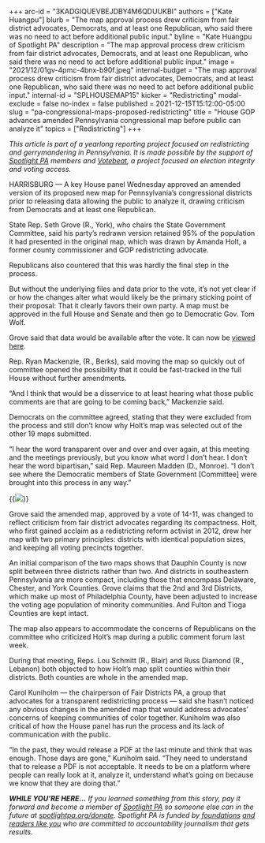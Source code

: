 +++
arc-id = "3KADGIQUEVBEJDBY4M6QDUUKBI"
authors = ["Kate Huangpu"]
blurb = "The map approval process drew criticism from fair district advocates, Democrats, and at least one Republican, who said there was no need to act before additional public input."
byline = "Kate Huangpu of Spotlight PA"
description = "The map approval process drew criticism from fair district advocates, Democrats, and at least one Republican, who said there was no need to act before additional public input."
image = "2021/12/01gv-4pmc-4bnx-b90f.jpeg"
internal-budget = "The map approval process drew criticism from fair district advocates, Democrats, and at least one Republican, who said there was no need to act before additional public input."
internal-id = "SPLHOUSEMAP15"
kicker = "Redistricting"
modal-exclude = false
no-index = false
published = 2021-12-15T15:12:00-05:00
slug = "pa-congressional-maps-proposed-redistricting"
title = "House GOP advances amended Pennsylvania congressional map before public can analyze it"
topics = ["Redistricting"]
+++

<i>This article is part of a yearlong reporting project focused on redistricting and gerrymandering in Pennsylvania. It is made possible by the support of </i><a href="https://www.spotlightpa.org/"><i>Spotlight PA</i></a><i> members and </i><a href="https://votebeat.org/"><i>Votebeat</i></a><i>, a project focused on election integrity and voting access.</i>

HARRISBURG — A key House panel Wednesday approved an amended version of its proposed new map for Pennsylvania’s congressional districts prior to releasing data allowing the public to analyze it, drawing criticism from Democrats and at least one Republican.

State Rep. Seth Grove (R., York), who chairs the State Government Committee, said his party’s redrawn version retained 95% of the population it had presented in the original map, which was drawn by Amanda Holt, a former county commissioner and GOP redistricting advocate.

Republicans also countered that this was hardly the final step in the process.

<script src="https://www.spotlightpa.org/embed.js" async></script><div data-spl-embed-version="1" data-spl-src="https://www.spotlightpa.org/embeds/newsletter/"></div>

But without the underlying files and data prior to the vote, it’s not yet clear if or how the changes alter what would likely be the primary sticking point of their proposal: That it clearly favors their own party. A map must be approved in the full House and Senate and then go to Democratic Gov. Tom Wolf.

Grove said that data would be available after the vote. It can now be <a href="http://www.paredistricting.com/pcplan">viewed here</a>.

Rep. Ryan Mackenzie, (R., Berks), said moving the map so quickly out of committee opened the possibility that it could be fast-tracked in the full House without further amendments.

“And I think that would be a disservice to at least hearing what those public comments are that are going to be coming back,” Mackenzie said.

Democrats on the committee agreed, stating that they were excluded from the process and still don’t know why Holt’s map was selected out of the other 19 maps submitted.

“I hear the word transparent over and over and over again, at this meeting and the meetings previously, but you know what word I don’t hear. I don’t hear the word bipartisan,” said Rep. Maureen Madden (D., Monroe). “I don’t see where the Democratic members of State Government [Committee] were brought into this process in any way.”

{{<image src="https://files.data.spotlightpa.org/uploads/01gv/mph3/map.jpeg" description="" caption="" credit="House State Government Committee">}}

Grove said the amended map, approved by a vote of 14-11, was changed to reflect criticism from fair district advocates regarding its compactness. Holt, who first gained acclaim as a redistricting reform activist in 2012, drew her map with two primary principles: districts with identical population sizes, and keeping all voting precincts together.

An initial comparison of the two maps shows that Dauphin County is now split between three districts rather than two. And districts in southeastern Pennsylvania are more compact, including those that encompass Delaware, Chester, and York Counties. Grove claims that the 2nd and 3rd Districts, which make up most of Philadelphia County, have been adjusted to increase the voting age population of minority communities. And Fulton and Tioga Counties are kept intact.

<script src="https://www.spotlightpa.org/embed.js" async></script><div data-spl-embed-version="1" data-spl-src="https://www.spotlightpa.org/embeds/donate/?eyebrow_text=SUPPORT%20SPOTLIGHT%20PA&cta_text=YES%2C%20TRIPLE%20MY%20GIFT&teaser_text=Support%20Spotlight%20PA's%20vital%20investigative%20journalism%20for%20Pennsylvania%20and%20for%20a%20limited%20time%2C%20all%20gifts%20will%20be%20TRIPLED."></div>

The map also appears to accommodate the concerns of Republicans on the committee who criticized Holt’s map during a public comment forum last week.

During that meeting, Reps. Lou Schmitt (R., Blair) and Russ Diamond (R., Lebanon) both objected to how Holt’s map split counties within their districts. Both counties are whole in the amended map.

Carol Kuniholm — the chairperson of Fair Districts PA, a group that advocates for a transparent redistricting process — said she hasn’t noticed any obvious changes in the amended map that would address advocates’ concerns of keeping communities of color together. Kuniholm was also critical of how the House panel has run the process and its lack of communication with the public.

“In the past, they would release a PDF at the last minute and think that was enough. Those days are gone,” Kuniholm said. “They need to understand that to release a PDF is not acceptable. It needs to be on a platform where people can really look at it, analyze it, understand what’s going on because we know that they are doing that.”

<i><b>WHILE YOU’RE HERE...</b></i><i> If you learned something from this story, pay it forward and become a member of </i><a href="https://www.spotlightpa.org/"><i>Spotlight PA</i></a><i> so someone else can in the future at </i><a href="http://spotlightpa.org/donate"><i>spotlightpa.org/donate</i></a><i>. Spotlight PA is funded by</i><a href="https://www.spotlightpa.org/support"><i> foundations</i></a><i> </i><a href="https://www.spotlightpa.org/support"><i>and readers like you</i></a><i> who are committed to accountability journalism that gets results.</i>

